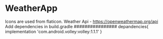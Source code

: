 # WeatherApp
Icons are used from flaticon.
Weather Api - https://openweathermap.org/api
Add dependencies in build.gradle
################
depandencies{
 implementation 'com.android.volley:volley:1.1.1'
 }
